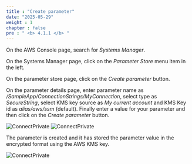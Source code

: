 ```yaml
---
title : "Create parameter"
date: "2025-05-29"
weight : 1
chapter : false
pre : " <b> 4.1.1 </b> "
---
```



On the AWS Console page, search for *Systems Manager*.

On the Systems Manager page, click on the *Parameter Store* menu item in the left.

On the parameter store page, click on the *Create parameter* button.

On the parameter details page, enter parameter name as */SampleApp/ConnectionStrings/MyConnection*, select type as *SecureString*, select KMS key source as *My current account* and KMS Key id as *alias/aws/ssm* (default). Finally enter a value for your parameter and then click on the *Create parameter* button.

![ConnectPrivate](/images/4-Securely/4.1.png)
![ConnectPrivate](/images/4-Securely/4.2.png)

The parameter is created and it has stored the parameter value in the encrypted format using the AWS KMS key.

![ConnectPrivate](/images/4-Securely/4.3.png)


